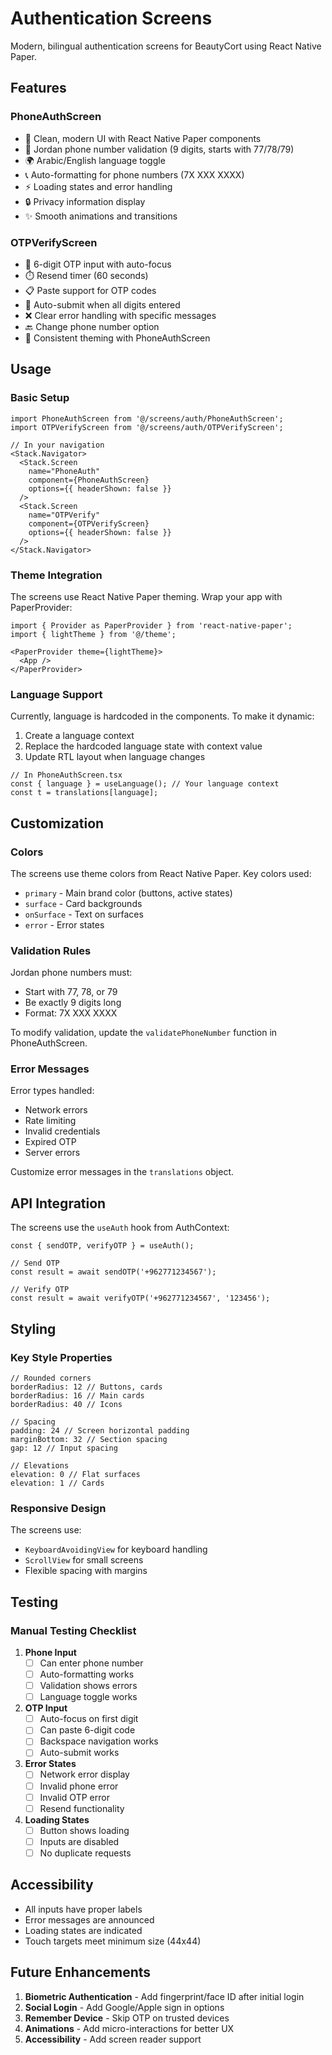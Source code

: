 # Authentication Screens

Modern, bilingual authentication screens for BeautyCort using React Native Paper.

## Features

### PhoneAuthScreen
- 🎨 Clean, modern UI with React Native Paper components
- 📱 Jordan phone number validation (9 digits, starts with 77/78/79)
- 🌍 Arabic/English language toggle
- 📞 Auto-formatting for phone numbers (7X XXX XXXX)
- ⚡ Loading states and error handling
- 🔒 Privacy information display
- ✨ Smooth animations and transitions

### OTPVerifyScreen
- 🔢 6-digit OTP input with auto-focus
- ⏱️ Resend timer (60 seconds)
- 📋 Paste support for OTP codes
- 🔄 Auto-submit when all digits entered
- ❌ Clear error handling with specific messages
- 🔙 Change phone number option
- 💅 Consistent theming with PhoneAuthScreen

## Usage

### Basic Setup

```tsx
import PhoneAuthScreen from '@/screens/auth/PhoneAuthScreen';
import OTPVerifyScreen from '@/screens/auth/OTPVerifyScreen';

// In your navigation
<Stack.Navigator>
  <Stack.Screen 
    name="PhoneAuth" 
    component={PhoneAuthScreen}
    options={{ headerShown: false }}
  />
  <Stack.Screen 
    name="OTPVerify" 
    component={OTPVerifyScreen}
    options={{ headerShown: false }}
  />
</Stack.Navigator>
```

### Theme Integration

The screens use React Native Paper theming. Wrap your app with PaperProvider:

```tsx
import { Provider as PaperProvider } from 'react-native-paper';
import { lightTheme } from '@/theme';

<PaperProvider theme={lightTheme}>
  <App />
</PaperProvider>
```

### Language Support

Currently, language is hardcoded in the components. To make it dynamic:

1. Create a language context
2. Replace the hardcoded language state with context value
3. Update RTL layout when language changes

```tsx
// In PhoneAuthScreen.tsx
const { language } = useLanguage(); // Your language context
const t = translations[language];
```

## Customization

### Colors

The screens use theme colors from React Native Paper. Key colors used:
- `primary` - Main brand color (buttons, active states)
- `surface` - Card backgrounds
- `onSurface` - Text on surfaces
- `error` - Error states

### Validation Rules

Jordan phone numbers must:
- Start with 77, 78, or 79
- Be exactly 9 digits long
- Format: 7X XXX XXXX

To modify validation, update the `validatePhoneNumber` function in PhoneAuthScreen.

### Error Messages

Error types handled:
- Network errors
- Rate limiting
- Invalid credentials
- Expired OTP
- Server errors

Customize error messages in the `translations` object.

## API Integration

The screens use the `useAuth` hook from AuthContext:

```tsx
const { sendOTP, verifyOTP } = useAuth();

// Send OTP
const result = await sendOTP('+962771234567');

// Verify OTP
const result = await verifyOTP('+962771234567', '123456');
```

## Styling

### Key Style Properties

```tsx
// Rounded corners
borderRadius: 12 // Buttons, cards
borderRadius: 16 // Main cards
borderRadius: 40 // Icons

// Spacing
padding: 24 // Screen horizontal padding
marginBottom: 32 // Section spacing
gap: 12 // Input spacing

// Elevations
elevation: 0 // Flat surfaces
elevation: 1 // Cards
```

### Responsive Design

The screens use:
- `KeyboardAvoidingView` for keyboard handling
- `ScrollView` for small screens
- Flexible spacing with margins

## Testing

### Manual Testing Checklist

1. **Phone Input**
   - [ ] Can enter phone number
   - [ ] Auto-formatting works
   - [ ] Validation shows errors
   - [ ] Language toggle works

2. **OTP Input**
   - [ ] Auto-focus on first digit
   - [ ] Can paste 6-digit code
   - [ ] Backspace navigation works
   - [ ] Auto-submit works

3. **Error States**
   - [ ] Network error display
   - [ ] Invalid phone error
   - [ ] Invalid OTP error
   - [ ] Resend functionality

4. **Loading States**
   - [ ] Button shows loading
   - [ ] Inputs are disabled
   - [ ] No duplicate requests

## Accessibility

- All inputs have proper labels
- Error messages are announced
- Loading states are indicated
- Touch targets meet minimum size (44x44)

## Future Enhancements

1. **Biometric Authentication** - Add fingerprint/face ID after initial login
2. **Social Login** - Add Google/Apple sign in options
3. **Remember Device** - Skip OTP on trusted devices
4. **Animations** - Add micro-interactions for better UX
5. **Accessibility** - Add screen reader support